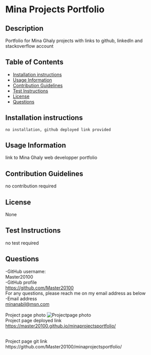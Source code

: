 # Mina Projects Portfolio





## Description
Portfolio for Mina Ghaly projects with links to github, linkedIn and stackoverflow account

## Table of Contents
- [Installation instructions](#installation-instructions)
- [Usage Information](#usage-information)
- [Contribution Guidelines](#contribution-guidelines)
- [Test Instructions](#test-instructions)
- [License](#license)
- [Questions](#questions)


## Installation instructions 
```no installation, github deployed link provided```

## Usage Information
link to Mina Ghaly web developper portfolio

## Contribution Guidelines
no contribution required

## License
None<br>


## Test Instructions
no test required

## Questions
-GitHub username:<br>Master20100<br>
-GitHub profile<br>
https://github.com/Master20100<br>
For any questions, please reach me on my email address as below <br>
-Email address<br>
<minanabil@msn.com>
<br>
<br>
Project page photo
![Projectpage photo](./src/Assets/projectPagePhoto.jpg)
<br>
Project page deployed link<br>
https://master20100.github.io/minaprojectsportfolio/

<br>
Project page git link<br>
https://github.com/Master20100/minaprojectsportfolio/
<br>